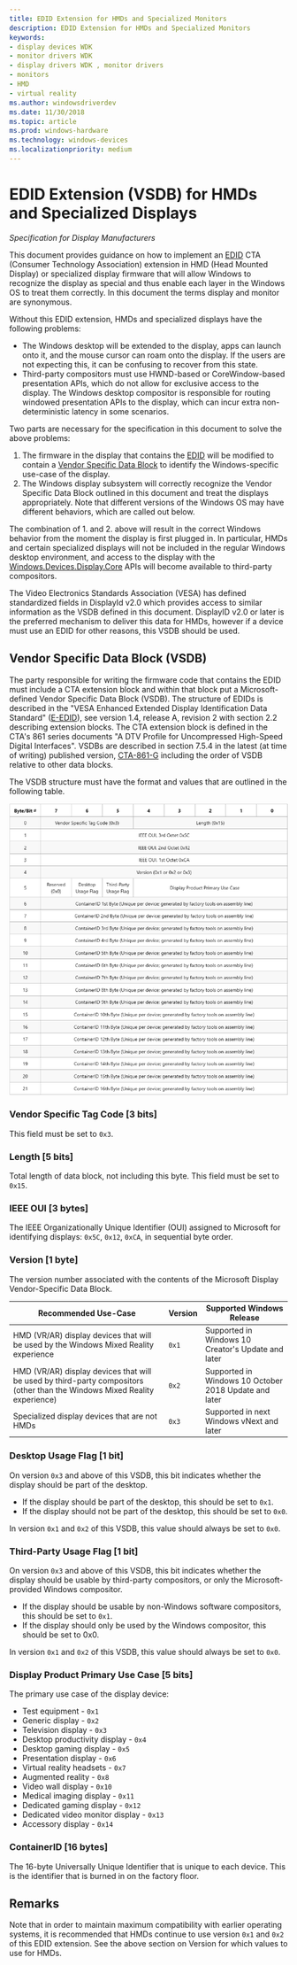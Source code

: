 ```yaml
---
title: EDID Extension for HMDs and Specialized Monitors
description: EDID Extension for HMDs and Specialized Monitors
keywords:
- display devices WDK
- monitor drivers WDK
- display drivers WDK , monitor drivers
- monitors
- HMD
- virtual reality
ms.author: windowsdriverdev
ms.date: 11/30/2018
ms.topic: article
ms.prod: windows-hardware
ms.technology: windows-devices
ms.localizationpriority: medium
---
```



# EDID Extension (VSDB) for HMDs and Specialized Displays

*Specification for Display Manufacturers*

This document provides guidance on how to implement an [EDID](https://en.wikipedia.org/wiki/Extended_Display_Identification_Data) CTA (Consumer Technology Association) extension in HMD (Head Mounted Display) or specialized display firmware that will allow  Windows to recognize the display as special and thus enable each layer in the Windows OS to treat them correctly. In this document the terms display and monitor are synonymous.

Without this EDID extension, HMDs and specialized displays have the following problems:

* The Windows desktop will be extended to the display, apps can launch onto it, and the mouse cursor can roam onto the display. If the users are not expecting this, it can be confusing to recover from this state.
* Third-party compositors must use HWND-based or CoreWindow-based presentation APIs, which do not allow for exclusive access to the display. The Windows desktop compositor is responsible for routing windowed presentation APIs to the display, which can incur extra non-deterministic latency in some scenarios.

Two parts are necessary for the specification in this document to solve the above problems:

1. The firmware in the display that contains the [EDID](https://en.wikipedia.org/wiki/Extended_Display_Identification_Data) will be modified to contain a [Vendor Specific Data Block](https://en.wikipedia.org/wiki/Extended_Display_Identification_Data#EIA.2FCEA-861_extension_block) to identify the Windows-specific use-case of the display.
2. The Windows display subsystem will correctly recognize the Vendor Specific Data Block outlined in this document and treat the displays appropriately. Note that different versions of the Windows OS may have different behaviors, which are called out below.

The combination of 1. and 2. above will result in the correct Windows behavior from the moment the display is first plugged in. In particular, HMDs and certain specialized displays will not be included in the regular Windows desktop environment, and access to the display with the [Windows.Devices.Display.Core](https://docs.microsoft.com/en-us/uwp/api/windows.devices.display.core) APIs will become available to third-party compositors.

The Video Electronics Standards Association (VESA) has defined standardized fields in DisplayId v2.0 which provides access to similar information as the VSDB defined in this document.  DisplayID v2.0 or later is the preferred mechanism to deliver this data for HMDs, however if a device must use an EDID for other reasons, this VSDB should be used.

## Vendor Specific Data Block (VSDB)

The party responsible for writing the firmware code that contains the EDID must include a CTA extension block and within that block put a Microsoft-defined Vendor Specific Data Block (VSDB). The structure of EDIDs is described in the "VESA Enhanced Extended Display Identification Data Standard" ([E-EDID](https://www.vesa.org/vesa-standards/standards-summaries/)), see version 1.4, release A, revision 2 with section 2.2 describing extension blocks.  The CTA extension block is defined in the CTA's 861 series documents "A DTV Profile for Uncompressed High-Speed Digital Interfaces".  VSDBs are described in section 7.5.4 in the latest (at time of writing) published version, [CTA-861-G](https://standards.cta.tech/kwspub/published_docs/CTA-861-G-Preview.pdf) including the order of VSDB relative to other data blocks. 

The VSDB structure must have the format and values that are outlined in the following table.

![VSDB Specification](images/specialized-displays-vsdb.png)

### Vendor Specific Tag Code [3 bits]

This field must be set to `0x3`.

### Length [5 bits]

Total length of data block, not including this byte.  This field must be set to `0x15`.

### IEEE OUI [3 bytes]

The IEEE Organizationally Unique Identifier (OUI) assigned to Microsoft for identifying displays: `0x5C`, `0x12`, `0xCA`, in sequential byte order.

### Version [1 byte]

The version number associated with the contents of the Microsoft Display Vendor-Specific Data Block.

| Recommended Use-Case | Version | Supported Windows Release |
|----------------------|---------|---------------------------|
| HMD (VR/AR) display devices that will be used by the Windows Mixed Reality experience | `0x1` | Supported in Windows 10 Creator's Update and later |
| HMD (VR/AR) display devices that will be used by third-party compositors (other than the Windows Mixed Reality experience) | `0x2` | Supported in Windows 10 October 2018 Update and later |
| Specialized display devices that are not HMDs | `0x3` | Supported in next Windows vNext and later |

### Desktop Usage Flag [1 bit]

On version `0x3` and above of this VSDB, this bit indicates whether the display should be part of the desktop.

* If the display should be part of the desktop, this should be set to `0x1`.
* If the display should not be part of the desktop, this should be set to `0x0`.

In version `0x1` and `0x2` of this VSDB, this value should always be set to `0x0`.

### Third-Party Usage Flag [1 bit]

On version `0x3` and above of this VSDB, this bit indicates whether the display should be usable by third-party compositors, or only the Microsoft-provided Windows compositor.

* If the display should be usable by non-Windows software compositors, this should be set to `0x1`.
* If the display should only be used by the Windows compositor, this should be set to 0x0.

In version `0x1` and `0x2` of this VSDB, this value should always be set to `0x0`.

### Display Product Primary Use Case [5 bits]

The primary use case of the display device:

* Test equipment - `0x1`
* Generic display - `0x2`
* Television display - `0x3`
* Desktop productivity display - `0x4`
* Desktop gaming display - `0x5`
* Presentation display - `0x6`
* Virtual reality headsets - `0x7`
* Augmented reality - `0x8`
* Video wall display - `0x10`
* Medical imaging display - `0x11`
* Dedicated gaming display - `0x12`
* Dedicated video monitor display - `0x13`
* Accessory display - `0x14`

### ContainerID [16 bytes]

The 16-byte Universally Unique Identifier that is unique to each device. This is the identifier that is burned in on the factory floor. 

## Remarks

Note that in order to maintain maximum compatibility with earlier operating systems, it is recommended that HMDs continue to use version `0x1` and `0x2` of this EDID extension. See the above section on Version for which values to use for HMDs.

